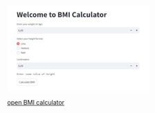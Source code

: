 <img src="https://github.com/arishma108/bmi-calculator/blob/main/.devcontainer/bmi.jpg" width="65%" height="65%">

[open BMI calculator](https://humble-space-fishstick-j4rpwgpw96q2wvg-8501.app.github.dev)




